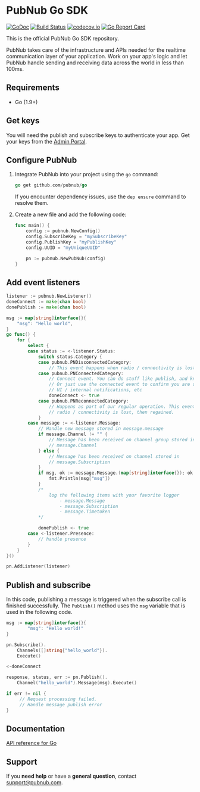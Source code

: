 # PubNub Go SDK

[![GoDoc](https://godoc.org/github.com/pubnub/go?status.svg)](https://godoc.org/github.com/pubnub/go)
[![Build Status](https://travis-ci.com/pubnub/go-private.svg?token=V4772uMGPqyaA9eaPg8s&branch=master)](https://travis-ci.com/pubnub/go-private)
[![codecov.io](https://codecov.io/github/pubnub/go/coverage.svg)](https://codecov.io/github/pubnub/go)
[![Go Report Card](https://goreportcard.com/badge/github.com/pubnub/go)](https://goreportcard.com/report/github.com/pubnub/go)

This is the official PubNub Go SDK repository.

PubNub takes care of the infrastructure and APIs needed for the realtime communication layer of your application. Work on your app's logic and let PubNub handle sending and receiving data across the world in less than 100ms.

## Requirements

* Go (1.9+)

## Get keys

You will need the publish and subscribe keys to authenticate your app. Get your keys from the [Admin Portal](https://dashboard.pubnub.com/).

## Configure PubNub

1. Integrate PubNub into your project using the `go` command:

    ```go
    go get github.com/pubnub/go
    ```

    If you encounter dependency issues, use the `dep ensure` command to resolve them.

1. Create a new file and add the following code:

    ```go
    func main() {
        config := pubnub.NewConfig()
        config.SubscribeKey = "mySubscribeKey"
        config.PublishKey = "myPublishKey"
        config.UUID = "myUniqueUUID"

        pn := pubnub.NewPubNub(config)
    }
    ```

## Add event listeners

```go
listener := pubnub.NewListener()
doneConnect := make(chan bool)
donePublish := make(chan bool)

msg := map[string]interface{}{
    "msg": "Hello world",
}
go func() {
    for {
        select {
        case status := <-listener.Status:
            switch status.Category {
            case pubnub.PNDisconnectedCategory:
                // This event happens when radio / connectivity is lost
            case pubnub.PNConnectedCategory:
                // Connect event. You can do stuff like publish, and know you'll get it.
                // Or just use the connected event to confirm you are subscribed for
                // UI / internal notifications, etc
                doneConnect <- true
            case pubnub.PNReconnectedCategory:
                // Happens as part of our regular operation. This event happens when
                // radio / connectivity is lost, then regained.
            }
        case message := <-listener.Message:
            // Handle new message stored in message.message
            if message.Channel != "" {
                // Message has been received on channel group stored in
                // message.Channel
            } else {
                // Message has been received on channel stored in
                // message.Subscription
            }
            if msg, ok := message.Message.(map[string]interface{}); ok {
                fmt.Println(msg["msg"])
            }
            /*
                log the following items with your favorite logger
                    - message.Message
                    - message.Subscription
                    - message.Timetoken
            */

            donePublish <- true
        case <-listener.Presence:
            // handle presence
        }
    }
}()

pn.AddListener(listener)
```

## Publish and subscribe

In this code, publishing a message is triggered when the subscribe call is finished successfully. The `Publish()` method uses the `msg` variable that is used in the following code.

```go
msg := map[string]interface{}{
        "msg": "Hello world!"
}

pn.Subscribe().
    Channels([]string{"hello_world"}).
    Execute()

<-doneConnect

response, status, err := pn.Publish().
    Channel("hello_world").Message(msg).Execute()

if err != nil {
     // Request processing failed.
     // Handle message publish error
}
```

## Documentation

[API reference for Go](https://www.pubnub.com/docs/go/pubnub-go-sdk-v4)

## Support

If you **need help** or have a **general question**, contact <support@pubnub.com>.
